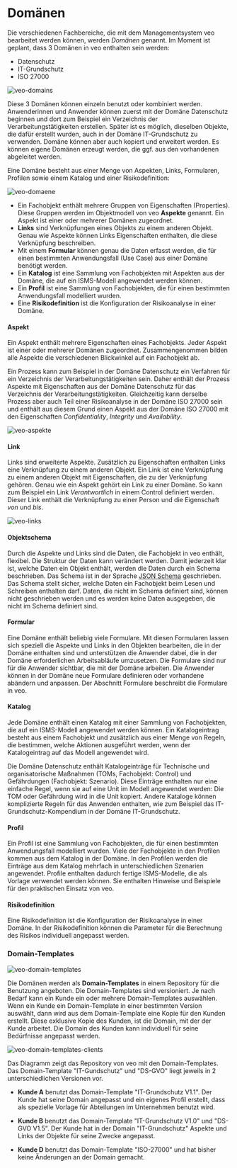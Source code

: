 # Domänen

Die verschiedenen Fachbereiche, die mit dem Managementsystem veo bearbeitet werden können, werden *Domänen* genannt. Im Moment ist geplant, dass 3 Domänen in veo enthalten sein werden:

* Datenschutz
* IT-Grundschutz
* ISO 27000

![veo-domains](/assets/object-model/veo-domains.png)

Diese 3 Domänen können einzeln benutzt oder kombiniert werden. Anwenderinnen und Anwender können zuerst mit der Domäne Datenschutz beginnen und dort zum Beispiel ein Verzeichnis der Verarbeitungstätigkeiten erstellen.
Später ist es möglich, dieselben Objekte, die dafür erstellt wurden, auch in der Domäne IT-Grundschutz zu verwenden. Domäne können aber auch kopiert und erweitert werden. Es können eigene Domänen erzeugt werden, die ggf. aus den vorhandenen abgeleitet werden.

Eine Domäne besteht aus einer Menge von Aspekten, Links, Formularen, Profilen sowie einem Katalog und einer Risikodefinition:

![veo-domaene](/assets/object-model/veo-domain-bestandteile-kompakt.png)

* Ein Fachobjekt enthält mehrere Gruppen von Eigenschaften (Properties). Diese Gruppen werden im Objektmodell von veo **Aspekte** genannt. Ein Aspekt ist einer oder mehrerer Domänen zugeordnet.
* **Links** sind Verknüpfungen eines Objekts zu einem anderen Objekt. Genau wie Aspekte können Links Eigenschaften enthalten, die diese Verknüpfung beschreiben.
* Mit einem **Formular** können genau die Daten erfasst werden, die für einen bestimmten Anwendungsfall (Use Case) aus einer Domäne benötigt werden.
* Ein **Katalog** ist eine Sammlung von Fachobjekten mit Aspekten aus der Domäne, die auf ein ISMS-Modell angewendet werden können.
* Ein **Profil** ist eine Sammlung von Fachobjekten, die für einen bestimmten Anwendungsfall modelliert wurden. 
* Eine **Risikodefinition** ist die Konfiguration der Risikoanalyse in einer Domäne.

#### Aspekt

Ein Aspekt enthält mehrere Eigenschaften eines Fachobjekts. Jeder Aspekt ist einer oder mehrerer Domänen zugeordnet. Zusammengenommen bilden alle Aspekte die verschiedenen Blickwinkel auf ein Fachobjekt ab.

Ein Prozess kann zum Beispiel in der Domäne Datenschutz ein Verfahren für ein Verzeichnis der Verarbeitungstätigkeiten sein. Daher enthält der Prozess Aspekte mit Eigenschaften aus der Domäne Datenschutz für das Verzeichnis der Verarbeitungstätigkeiten. Gleichzeitig kann derselbe Prozess aber auch Teil einer Risikoanalyse in der Domäne ISO 27000 sein und enthält aus diesem Grund einen Aspekt aus der Domäne ISO 27000 mit den Eigenschaften *Confidentiality*, *Integrity* und *Availability*.

![veo-aspekte](/assets/object-model/veo-aspekte.png)

#### Link

Links sind erweiterte Aspekte. Zusätzlich zu Eigenschaften enthalten Links eine Verknüpfung zu einem anderen Objekt. Ein Link ist eine Verknüpfung zu einem anderen Objekt mit Eigenschaften, die zu der Verknüpfung gehören. Genau wie ein Aspekt gehört ein Link zu einer Domäne. So kann zum Beispiel ein Link *Verantwortlich* in einem Control definiert werden. Dieser Link enthält die Verknüpfung zu einer Person und die Eigenschaft *von* und *bis*.

![veo-links](/assets/object-model/veo-links.png)

#### Objektschema

Durch die Aspekte und Links sind die Daten, die Fachobjekt in veo enthält, flexibel. Die Struktur der Daten kann verändert werden. Damit jederzeit klar ist, welche Daten ein Objekt enthält, werden die Daten durch ein Schema beschrieben. Das Schema ist in der Sprache [JSON Schema](https://json-schema.org/) geschrieben. Das Schema stellt sicher, welche Daten ein Fachobjekt beim Lesen und Schreiben enthalten darf. Daten, die nicht im Schema definiert sind, können nicht geschrieben werden und es werden keine Daten ausgegeben, die nicht im Schema definiert sind.

#### Formular

Eine Domäne enthält beliebig viele Formulare. Mit diesen Formularen lassen sich speziell die Aspekte und Links in den Objekten bearbeiten, die in der Domäne enthalten sind und unterstützen die Anwender dabei, die in der Domäne erforderlichen Arbeitsabläufe umzusetzen. Die Formulare sind nur für die Anwender sichtbar, die mit der Domäne arbeiten. Die Anwender können in der Domäne neue Formulare definieren oder vorhandene abändern und anpassen. Der Abschnitt <DocsLink to="/object_model/forms">Formulare</DocsLink> beschreibt die Formulare in veo.

#### Katalog

Jede Domäne enthält einen Katalog mit einer Sammlung von Fachobjekten, die auf ein ISMS-Modell angewendet werden können. Ein Katalogeintrag besteht aus einem Fachobjekt und zusätzlich aus einer Menge von Regeln, die bestimmen, welche Aktionen ausgeführt werden, wenn der Katalogeintrag auf das Modell angewendet wird.

Die Domäne Datenschutz enthält Katalogeinträge für Technische und organisatorische Maßnahmen (TOMs, Fachobjekt: <DocsLink to="/object_model/objects#control">Control</DocsLink>) und Gefährdungen (Fachobjekt: <DocsLink to="/object_model/objects#szenario">Szenario</DocsLink>). Diese Einträge enthalten nur eine einfache Regel, wenn sie auf eine Unit im Modell angewendet werden: Die TOM oder Gefährdung wird in die Unit kopiert. Andere Kataloge können komplizierte Regeln für das Anwenden enthalten, wie zum Beispiel das IT-Grundschutz-Kompendium in der Domäne IT-Grundschutz.

#### Profil

Ein Profil ist eine Sammlung von Fachobjekten, die für einen bestimmten Anwendungsfall modelliert wurden. Viele der Fachobjekte in den Profilen kommen aus dem Katalog in der Domäne. In den Profilen werden die Einträge aus dem Katalog mehrfach in unterschiedlichen Szenarien angewendet. Profile enthalten dadurch fertige ISMS-Modelle, die als Vorlage verwendet werden können. Sie enthalten Hinweise und Beispiele für den praktischen Einsatz von veo.

#### Risikodefinition

Eine Risikodefinition ist die Konfiguration der Risikoanalyse in einer Domäne. In der Risikodefinition können die Parameter für die Berechnung des Risikos individuell angepasst werden.


### Domain-Templates

![veo-domain-templates](/assets/object-model/veo-domain-templates.png)

Die Domänen werden als **Domain-Templates** in einem Repository für die Benutzung angeboten. Die Domain-Templates sind versioniert. Je nach Bedarf kann ein Kunde ein oder mehrere Domain-Templates auswählen. Wenn ein Kunde ein Domain-Template in einer bestimmten Version auswählt, dann wird aus dem Domain-Template eine Kopie für den Kunden erstellt. Diese exklusive Kopie des Kunden, ist die Domain, mit der der Kunde arbeitet. Die Domain des Kunden kann individuell für seine Bedürfnisse angepasst werden.

![veo-domain-templates-clients](/assets/object-model/veo-domain-templates-clients.png)

Das Diagramm zeigt das Repository von veo mit den Domain-Templates. Das Domain-Template "IT-Gundschutz" und "DS-GVO" liegt jeweils in 2 unterschiedlichen Versionen vor. 

- **Kunde A** benutzt das Domain-Template "IT-Grundschutz V1.1". Der Kunde hat seine Domain angepasst und ein eigenes Profil erstellt, dass als spezielle Vorlage für Abteilungen im Unternehmen benutzt wird.

- **Kunde B** benutzt das Domain-Template "IT-Grundschutz V1.0" und "DS-GVO V1.5". Der Kunde hat in der Domain "IT-Grundschutz" Aspekte und Links der Objekte für seine Zwecke angepasst.

- **Kunde D** benutzt das Domain-Template "ISO-27000" und hat bisher keine Änderungen an der Domain gemacht.

